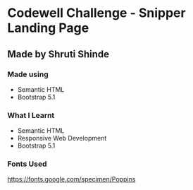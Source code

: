 # Codewell Challenge - Snipper Landing Page

## Made by Shruti Shinde

### Made using

- Semantic HTML
- Bootstrap 5.1

### What I Learnt

- Semantic HTML
- Responsive Web Development
- Bootstrap 5.1

### Fonts Used

<https://fonts.google.com/specimen/Poppins>

